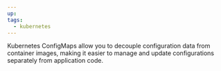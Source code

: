 ```yaml
---
up: 
tags:
  - kubernetes
---
```

Kubernetes ConfigMaps allow you to decouple configuration data from
container images, making it easier to manage and update configurations
separately from application code.